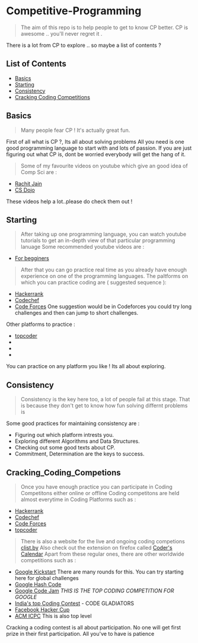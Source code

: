 # Competitive-Programming
> The aim of this repo is to help people to get to know CP better.
> CP is awesome .. you'll never regret it .

There is a lot from CP to explore .. so maybe a list of contents ?

## List of Contents 

* [Basics](#Basics)
* [Starting](#Starting)
* [Consistency](#Consistency)
* [Cracking Coding Competitions](#Cracking_Coding_Competitons)

## Basics 
> Many people fear CP ! It's actually great fun.

First of all what is CP ?, Its all about solving problems 
All you need is one good programming language to start with and lots of passion.
If you are just figuring out what CP is, dont be worried everybody will get the hang of it.
> Some of my favourite videos on youtube which give an good idea of Comp Sci are :
* [Rachit Jain](https://www.youtube.com/watch?v=jl86tYr7emg)
* [CS Dojo](https://www.youtube.com/watch?v=mElVGah7Epg)

These videos help a lot..please do check them out !

## Starting 

> After taking up one programming language, you can watch youtube tutorials to get an in-depth view of that particular programming lanuage
Some recommended youtube videos are :
* [For begginers](https://www.youtube.com/watch?v=-CpG3oATGIs)
> After that you can go practice real time as you already have enough experience on one of the programming languages. 
The paltforms on which you can practice coding are ( suggested sequence ):
* [Hackerrank](hackerrank.com)
* [Codechef](codechef.com)
* [Code Forces](codeforces.com)
One suggestion would be in Codeforces you could try long challenges and then can jump to short challenges. 

Other platforms to practice : 
* [topcoder](topcoder.com)
*
*
*

You can practice on any platform you like ! Its all about exploring.

## Consistency 

> Consistency is the key here too, a lot of people fail at this stage. That is because they don't get to know how fun solving differnt problems is 

Some good practices for maintaining consistency are : 
* Figuring out which platform intrests you. 
* Exploring different Algorithms and Data Structures.
* Checking out some good texts about CP.
* Commitment, Determination are the keys to success.

## Cracking_Coding_Competions 

> Once you have enough practice you can participate in Coding Competitons either online or offline
Coding competitons are held almost everytime in Coding Platforms such as :
* [Hackerrank](hackerrank.com)
* [Codechef](codechef.com)
* [Code Forces](codeforces.com)
* [topcoder](topcoder.com)
> There is also a website for the live and ongoing coding competions [clist.by](clist.by)
> Also check out the extension on firefox called [Coder's Calendar](https://addons.mozilla.org/en-US/firefox/addon/coder-s-calendar/?src=search)
Apart from these regular ones, there are other worldwide competitions such as : 
* [Google Kickstart](https://codingcompetitions.withgoogle.com/kickstart) There are many rounds for this. You can try starting here for global challenges
* [Google Hash Code](https://codingcompetitions.withgoogle.com/hashcode)
* [Google Code Jam](https://codingcompetitions.withgoogle.com/codejam) *THIS IS THE TOP CODING COMPETITION FOR GOOGLE* 
* [India's top Coding Contest](https://www.techgig.com/codegladiators) - CODE GLADIATORS
* [Facebook Hacker Cup](https://www.facebook.com/hackercup/)
* [ACM ICPC](https://icpc.baylor.edu/) This is also top level 

Cracking a coding contest is all about participation. No one will get first prize in their first participation. All you've to have is patience
